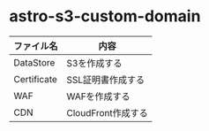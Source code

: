 # astro-s3-custom-domain

| ファイル名 | 内容 |
| --- | --- |
| DataStore | S3を作成する |
| Certificate | SSL証明書作成する |
| WAF | WAFを作成する |
| CDN | CloudFront作成する | 必ずCertificateを流した後に流す。CertificateからImportValueしているため。
